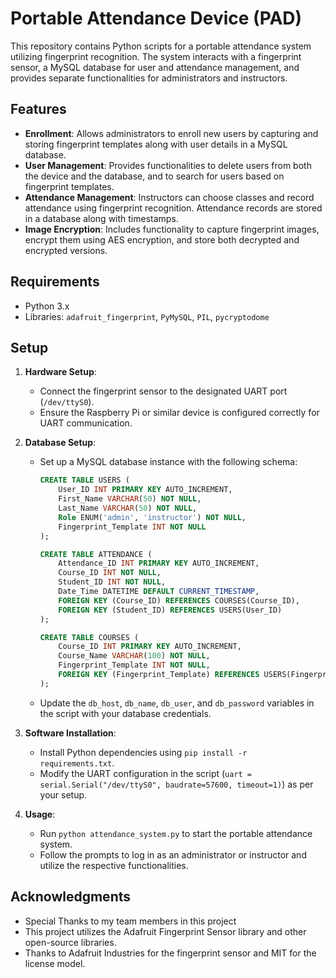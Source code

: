 # Portable Attendance Device (PAD)

This repository contains Python scripts for a portable attendance system utilizing fingerprint recognition. The system interacts with a fingerprint sensor, a MySQL database for user and attendance management, and provides separate functionalities for administrators and instructors.

## Features

- **Enrollment**: Allows administrators to enroll new users by capturing and storing fingerprint templates along with user details in a MySQL database.
- **User Management**: Provides functionalities to delete users from both the device and the database, and to search for users based on fingerprint templates.
- **Attendance Management**: Instructors can choose classes and record attendance using fingerprint recognition. Attendance records are stored in a database along with timestamps.
- **Image Encryption**: Includes functionality to capture fingerprint images, encrypt them using AES encryption, and store both decrypted and encrypted versions.

## Requirements

- Python 3.x
- Libraries: `adafruit_fingerprint`, `PyMySQL`, `PIL`, `pycryptodome`

## Setup

1. **Hardware Setup**:
   - Connect the fingerprint sensor to the designated UART port (`/dev/ttyS0`).
   - Ensure the Raspberry Pi or similar device is configured correctly for UART communication.

2. **Database Setup**:
   - Set up a MySQL database instance with the following schema:

     ```sql
     CREATE TABLE USERS (
         User_ID INT PRIMARY KEY AUTO_INCREMENT,
         First_Name VARCHAR(50) NOT NULL,
         Last_Name VARCHAR(50) NOT NULL,
         Role ENUM('admin', 'instructor') NOT NULL,
         Fingerprint_Template INT NOT NULL
     );

     CREATE TABLE ATTENDANCE (
         Attendance_ID INT PRIMARY KEY AUTO_INCREMENT,
         Course_ID INT NOT NULL,
         Student_ID INT NOT NULL,
         Date_Time DATETIME DEFAULT CURRENT_TIMESTAMP,
         FOREIGN KEY (Course_ID) REFERENCES COURSES(Course_ID),
         FOREIGN KEY (Student_ID) REFERENCES USERS(User_ID)
     );

     CREATE TABLE COURSES (
         Course_ID INT PRIMARY KEY AUTO_INCREMENT,
         Course_Name VARCHAR(100) NOT NULL,
         Fingerprint_Template INT NOT NULL,
         FOREIGN KEY (Fingerprint_Template) REFERENCES USERS(Fingerprint_Template)
     );
     ```

   - Update the `db_host`, `db_name`, `db_user`, and `db_password` variables in the script with your database credentials.

3. **Software Installation**:
   - Install Python dependencies using `pip install -r requirements.txt`.
   - Modify the UART configuration in the script (`uart = serial.Serial("/dev/ttyS0", baudrate=57600, timeout=1)`) as per your setup.

4. **Usage**:
   - Run `python attendance_system.py` to start the portable attendance system.
   - Follow the prompts to log in as an administrator or instructor and utilize the respective functionalities.

## Acknowledgments

- Special Thanks to my team members in this project
- This project utilizes the Adafruit Fingerprint Sensor library and other open-source libraries.
- Thanks to Adafruit Industries for the fingerprint sensor and MIT for the license model.
